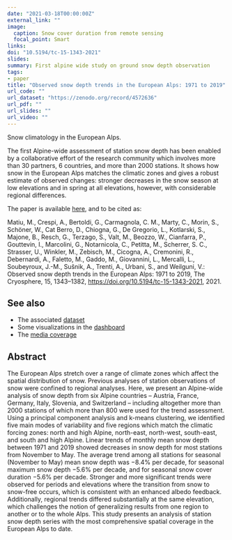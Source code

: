 ```yaml
---
date: "2021-03-18T00:00:00Z"
external_link: ""
image:
  caption: Snow cover duration from remote sensing
  focal_point: Smart
links:
doi: "10.5194/tc-15-1343-2021"
slides:
summary: First alpine wide study on ground snow depth observation
tags:
- paper
title: "Observed snow depth trends in the European Alps: 1971 to 2019"
url_code: ""
url_dataset: "https://zenodo.org/record/4572636"
url_pdf: ""
url_slides: ""
url_video: ""
---
```



Snow climatology in the European Alps. 

The first Alpine-wide assessment of station snow depth has been enabled by a collaborative effort of the research community which involves more than 30 partners, 6 countries, and more than 2000 stations. It shows how snow in the European Alps matches the climatic zones and gives a robust estimate of observed changes: stronger decreases in the snow season at low elevations and in spring at all elevations, however, with considerable regional differences.


The paper is available [here](https://doi.org/10.5194/tc-15-1343-2021), and to be cited as:


Matiu, M., Crespi, A., Bertoldi, G., Carmagnola, C. M., Marty, C., Morin, S., Schöner, W., Cat Berro, D., Chiogna, G., De Gregorio, L., Kotlarski, S., Majone, B., Resch, G., Terzago, S., Valt, M., Beozzo, W., Cianfarra, P., Gouttevin, I., Marcolini, G., Notarnicola, C., Petitta, M., Scherrer, S. C., Strasser, U., Winkler, M., Zebisch, M., Cicogna, A., Cremonini, R., Debernardi, A., Faletto, M., Gaddo, M., Giovannini, L., Mercalli, L., Soubeyroux, J.-M., Sušnik, A., Trenti, A., Urbani, S., and Weilguni, V.: Observed snow depth trends in the European Alps: 1971 to 2019, The Cryosphere, 15, 1343–1382, https://doi.org/10.5194/tc-15-1343-2021, 2021. 


## See also 

- The associated [dataset](/research/data_alps_snow/) 
- Some visualizations in the [dashboard](/past-snow/)
- The [media coverage](/communication/media-coverage-alpine-snow-paper/)


## Abstract

The European Alps stretch over a range of climate zones which affect the spatial distribution of snow. Previous analyses of station observations of snow were confined to regional analyses. Here, we present an Alpine-wide analysis of snow depth from six Alpine countries – Austria, France, Germany, Italy, Slovenia, and Switzerland – including altogether more than 2000 stations of which more than 800 were used for the trend assessment. Using a principal component analysis and k-means clustering, we identified five main modes of variability and five regions which match the climatic forcing zones: north and high Alpine, north-east, north-west, south-east, and south and high Alpine. Linear trends of monthly mean snow depth between 1971 and 2019 showed decreases in snow depth for most stations from November to May. The average trend among all stations for seasonal (November to May) mean snow depth was −8.4% per decade, for seasonal maximum snow depth −5.6% per decade, and for seasonal snow cover duration −5.6% per decade. Stronger and more significant trends were observed for periods and elevations where the transition from snow to snow-free occurs, which is consistent with an enhanced albedo feedback. Additionally, regional trends differed substantially at the same elevation, which challenges the notion of generalizing results from one region to another or to the whole Alps. This study presents an analysis of station snow depth series with the most comprehensive spatial coverage in the European Alps to date.
